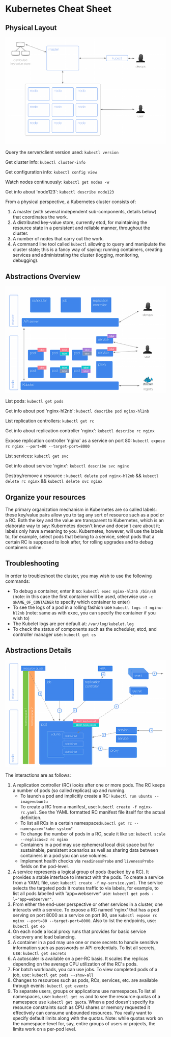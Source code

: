 # Kubernetes Cheat Sheet

## Physical Layout

![](../.gitbook/assets/k8s-cheatsheet-physical-layout.png)

Query the server/client version used: `kubectl version`

Get cluster info: `kubectl cluster-info`

Get configuration info: `kubectl config view`

Watch nodes continuously: `kubectl get nodes -w`

Get info about 'node123': `kubectl describe node123`

From a physical perspective, a Kubernetes cluster consists of:

1. A master \(with several independent sub-components, details below\) that coordinates the work.
2. A distributed key-value store, currently etcd, for maintaining the resource state in a persistent and reliable manner, throughout the cluster.
3. A number of nodes that carry out the work.
4. A command line tool called `kubectl` allowing to query and manipulate the cluster state; this is a fancy way of saying: running containers, creating services and administrating the cluster \(logging, monitoring, debugging\).

## Abstractions Overview

![](../.gitbook/assets/k8s-cheatsheet-abstractions-overview.png)

List pods: `kubectl get pods`

Get info about pod 'nginx-hl2nb': `kubectl describe pod nginx-hl2nb`

List replication controllers: `kubectl get rc`

Get info about replication controller 'nginx': `kubectl describe rc nginx`

Expose replication controller 'nginx' as a service on port 80: `kubectl expose rc nginx --port=80 --target-port=8000`

List services: `kubectl get svc`

Get info about service 'nginx': `kubectl describe svc nginx`

Destroy/remove a resource : `kubectl delete pod nginx-hl2nb` && `kubectl delete rc nginx` && `kubectl delete svc nginx`

## Organize your resources

The primary organization mechanism in Kubernetes are so called labels: these key/value pairs allow you to tag any sort of resource such as a pod or a RC. Both the key and the value are transparent to Kubernetes, which is an elaborate way to say: Kubernetes doesn't know and doesn't care about it; labels only have a meaning to you. Kubernetes, however, will use the labels to, for example, select pods that belong to a service, select pods that a certain RC is supposed to look after, for rolling upgrades and to debug containers online.

## Troubleshooting

In order to troubleshoot the cluster, you may wish to use the following commands:

* To debug a container, enter it so: `kubectl exec nginx-hl2nb /bin/sh` \(note: in this case the first container will be used, otherwise use `-c $NAME_OF_CONTAINER` to specify which container to enter\)
* To see the logs of a pod in a rolling fashion use `kubectl logs -f nginx-hl2nb` \(note: same as with exec, you can specify the container if you wish to\)
* The Kubelet logs are per default at: `/var/log/kubelet.log`
* To check the status of components such as the scheduler, etcd, and controller manager use: `kubectl get cs`

## Abstractions Details

![](../.gitbook/assets/k8s-cheatsheet-abstractions-details.png)

The interactions are as follows:

1. A replication controller \(RC\) looks after one or more pods. The RC keeps a number of pods \(so called replicas\) up and running.
   * To launch a pod and implicitly create a RC: `kubectl run ubuntu --image=ubuntu`
   * To create a RC from a manifest, use: `kubectl create -f nginx-rc.yaml`. See the YAML formatted RC manifest file itself for the actual definition.
   * To list all RCs in a certain namespace:`kubectl get rc --namespace="kube-system"`
   * To change the number of pods in a RC, scale it like so: `kubectl scale --replicas=2 rc nginx`
   * Containers in a pod may use ephemeral local disk space but for sustainable, persistent scenarios as well as sharing data between containers in a pod you can use volumes.
   * Implement health checks via `readinessProbe` and `livenessProbe` fields on the pod-level.
2. A service represents a logical group of pods \(backed by a RC\). It provides a stable interface to interact with the pods. To create a service from a YAML file, use: `kubectl create -f my-service.yaml`. The service selects the targeted pods it routes traffic to via labels, for example, to list all pods labelled with 'app=webserver' use: `kubectl get pods -l="app=webserver"`.
3. From either the end-user perspective or other services in a cluster, one interacts with a service. To expose a RC named 'nginx' that has a pod serving on port 8000 as a service on port 80, use `kubectl expose rc nginx --port=80 --target-port=8000`. Also to list the endpoints, use: `kubectl get ep`
4. On each node a local proxy runs that provides for basic service discovery and load balancing.
5. A container in a pod may use one or more secrets to handle sensitive information such as passwords or API credentials. To list all secrets, use: `kubectl get secrets`
6. A autoscaler is available on a per-RC basis. It scales the replicas depending on the average CPU utilization of the RC's pods.
7. For batch workloads, you can use jobs. To view completed pods of a job, use: `kubectl get pods --show-all`
8. Changes to resources such as pods, RCs, services, etc. are available through events: `kubectl get events`
9. To separate users, groups or applications use namespaces.To list all namespaces, use: `kubectl get ns` and to see the resource quotas of a namespace use `kubectl get quota`. When a pod doesn't specify its resource constraints such as CPU shares or memory requested it effectively can consume unbounded resources. You really want to specify default limits along with the quotas. Note: while quotas work on the namespace-level for, say, entire groups of users or projects, the limits work on a per-pod level.

